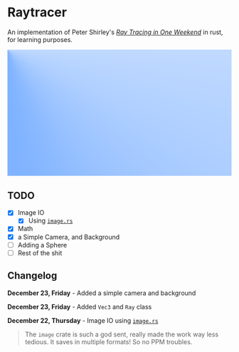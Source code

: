 # Raytracer

An implementation of Peter Shirley's [_Ray Tracing in One Weekend_](https://raytracing.github.io/books/RayTracingInOneWeekend.html) in rust, for learning purposes.

![Current output](./output/output.png)

## TODO

- [x] Image IO
  - [x] Using [`image.rs`](https://docs.rs/image/latest/image/)
- [x] Math
- [x] a Simple Camera, and Background
- [ ] Adding a Sphere
- [ ] Rest of the shit

## Changelog

**December 23, Friday** - Added a simple camera and background

**December 23, Friday** - Added `Vec3` and `Ray` class

**December 22, Thursday** - Image IO using [`image.rs`](https://docs.rs/image/latest/image/)

> The `image` crate is such a god sent, really made the work way less tedious. It saves in multiple formats! So no PPM troubles.
